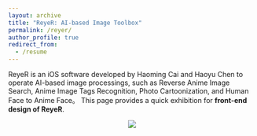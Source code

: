 ```yaml
---
layout: archive
title: "ReyeR: AI-based Image Toolbox"
permalink: /reyer/
author_profile: true
redirect_from:
  - /resume
---
```


ReyeR is an iOS software developed by Haoming Cai and Haoyu Chen to operate AI-based image processings, such as Reverse Anime Image Search, Anime Image Tags Recognition, Photo Cartoonization, and Human Face to Anime Face。
This page provides a quick exhibition for **front-end design of ReyeR**.


<p align="center">
<img src="https://www.haomingcai.com/images/ReyeR.jpg" >
</p>